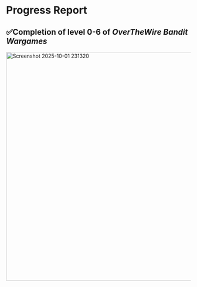# Progress Report

## ✅Completion of level 0-6 of *OverTheWire Bandit Wargames*

<img width="1353" height="622" alt="Screenshot 2025-10-01 231320" src="https://github.com/user-attachments/assets/4bf8ba57-176d-431b-b79a-acdc004814ec" />
